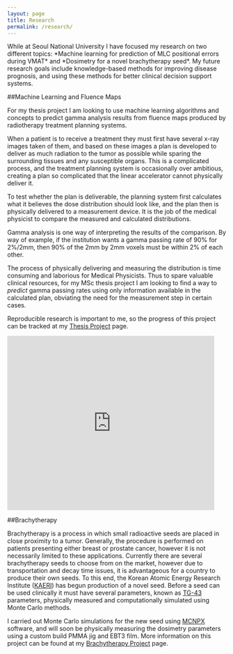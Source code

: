 ```yaml
--- 
layout: page
title: Research 
permalink: /research/ 
--- 
```

<p class="message">
While at Seoul National University I have focused my research on two 
different topics: *Machine learning for prediction of MLC positional errors during VMAT* and *Dosimetry for a novel brachytherapy seed*. 
My future research goals include knowledge-based methods for improving disease prognosis, and using these methods for better clinical decision support systems.
</p> 


##Machine Learning and Fluence Maps 

For my thesis project I am looking to use machine learning algorithms 
and concepts to predict gamma analysis results from fluence maps 
produced by radiotherapy treatment planning systems. 

When a patient is to receive a treatment they must first have several 
x-ray images taken of them, and based on these images a plan is 
developed to deliver as much radiation to the tumor as possible while 
sparing the surrounding tissues and any susceptible organs. This is a 
complicated process, and the treatment planning system is occasionally 
over ambitious, creating a plan so complicated that the linear 
accelerator cannot physically deliver it. 

To test whether the plan is deliverable, the planning system first 
calculates what it believes the dose distribution should look like, and 
the plan then is physically delivered to a measurement device. It is the 
job of the medical physicist to compare the measured and calculated 
distributions. 

Gamma analysis is one way of interpreting the results of the comparison. 
By way of example, if the institution wants a gamma passing rate of 90% 
for 2%/2mm, then 90% of the 2mm by 2mm voxels must be within 2% of each 
other. 

The process of physically delivering and measuring the distribution is 
time consuming and laborious for Medical Physicists. Thus to spare 
valuable clinical resources, for my MSc thesis project I am looking to 
find a way to *predict* gamma passing rates using only information 
available in the calculated plan, obviating the need for the measurement 
step in certain cases. 

Reproducible research is important to me, so the progress of this 
project can be tracked at my [Thesis 
Project](http://joelcarlson.github.io/thesis) page. 

<iframe src="https://www.slideshare.net/slideshow/embed_code/key/dkzHQwmlWf5ud0" width="476" height="400" frameborder="0" marginwidth="0" marginheight="0" scrolling="no"></iframe>


##Brachytherapy 

Brachytherapy is a process in which small radioactive seeds are placed 
in close proximity to a tumor. Generally, the procedure is performed on 
patients presenting either breast or prostate cancer, however it is not 
necessarily limited to these applications. Currently there are several 
brachytherapy seeds to choose from on the market, however due to 
transportation and decay time issues, it is advantageous for a country 
to produce their own seeds. To this end, the Korean Atomic Energy 
Research Institute ([KAERI](http://www.kaeri.re.kr:8080/english/)) has 
begun production of a novel seed. Before a seed can be used clinically 
it must have several parameters, known as 
[TG-43](https://www.aapm.org/pubs/reports/rpt_84.pdf) parameters, 
physically measured and computationally simulated using Monte Carlo 
methods. 

I carried out Monte Carlo simulations for the new seed using 
[MCNPX](https://mcnp.lanl.gov/) software, and will soon be physically 
measuring the dosimetry parameters using a custom build PMMA jig and 
EBT3 film. More information on this project can be found at my 
[Brachytherapy Project](http://joelcarlson.github.io/brachytherapy) 
page. 


